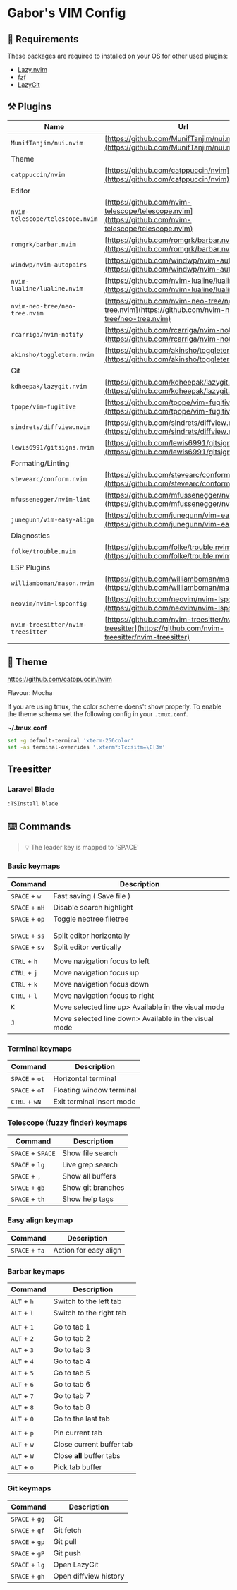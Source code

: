 # Gabor's VIM Config

## 🚀 Requirements

These packages are required to installed on your OS for other used plugins:
- [Lazy.nvim](https://github.com/folke/lazy.nvim)
- [fzf](https://github.com/junegunn/fzf?tab=readme-ov-file#installation)
- [LazyGit](https://github.com/jesseduffield/lazygit)

## ⚒️ Plugins

| Name                                    | Url                                                                                                              |
| --------------------------------------- | ---------------------------------------------------------------------------------------------------------------- |
| `MunifTanjim/nui.nvim`                  | [https://github.com/MunifTanjim/nui.nvim](https://github.com/MunifTanjim/nui.nvim)                               |
| Theme                                   |                                                                                                                  |
| `catppuccin/nvim`                       | [https://github.com/catppuccin/nvim](https://github.com/catppuccin/nvim)                                         |
| Editor                                  |                                                                                                                  |
| `nvim-telescope/telescope.nvim`         | [https://github.com/nvim-telescope/telescope.nvim](https://github.com/nvim-telescope/telescope.nvim)             |
| `romgrk/barbar.nvim`                    | [https://github.com/romgrk/barbar.nvim](https://github.com/romgrk/barbar.nvim)                                   |
| `windwp/nvim-autopairs`                 | [https://github.com/windwp/nvim-autopairs](https://github.com/windwp/nvim-autopairs)                             |
| `nvim-lualine/lualine.nvim`             | [https://github.com/nvim-lualine/lualine.nvim](https://github.com/nvim-lualine/lualine.nvim)                     |
| `nvim-neo-tree/neo-tree.nvim`           | [https://github.com/nvim-neo-tree/neo-tree.nvim](https://github.com/nvim-neo-tree/neo-tree.nvim)                 |
| `rcarriga/nvim-notify`                  | [https://github.com/rcarriga/nvim-notify](https://github.com/rcarriga/nvim-notify)                               |
| `akinsho/toggleterm.nvim`               | [https://github.com/akinsho/toggleterm.nvim](https://github.com/akinsho/toggleterm.nvim)                         |
| Git                                     |                                                                                                                  |
| `kdheepak/lazygit.nvim`                 | [https://github.com/kdheepak/lazygit.nvim](https://github.com/kdheepak/lazygit.nvim)                             |
| `tpope/vim-fugitive`                    | [https://github.com/tpope/vim-fugitive](https://github.com/tpope/vim-fugitive)                                   |
| `sindrets/diffview.nvim`                | [https://github.com/sindrets/diffview.nvim](https://github.com/sindrets/diffview.nvim)                           |
| `lewis6991/gitsigns.nvim`               | [https://github.com/lewis6991/gitsigns.nvim](https://github.com/lewis6991/gitsigns.nvim)                         |
| Formating/Linting                       |                                                                                                                  |
| `stevearc/conform.nvim`                 | [https://github.com/stevearc/conform.nvim](https://github.com/stevearc/conform.nvim)                             |
| `mfussenegger/nvim-lint`                | [https://github.com/mfussenegger/nvim-lint](https://github.com/mfussenegger/nvim-lint)                           |
| `junegunn/vim-easy-align`               | [https://github.com/junegunn/vim-easy-align](https://github.com/junegunn/vim-easy-align)                         |
| Diagnostics                             |                                                                                                                  |
| `folke/trouble.nvim`                    | [https://github.com/folke/trouble.nvim](https://github.com/folke/trouble.nvim)                                   |
| LSP Plugins                             |                                                                                                                  |
| `williamboman/mason.nvim`               | [https://github.com/williamboman/mason.nvim](https://github.com/williamboman/mason.nvim)                         |
| `neovim/nvim-lspconfig`                 | [https://github.com/neovim/nvim-lspconfig](https://github.com/neovim/nvim-lspconfig)                             |
| `nvim-treesitter/nvim-treesitter`       | [https://github.com/nvim-treesitter/nvim-treesitter](https://github.com/nvim-treesitter/nvim-treesitter)         |


## 🌙 Theme

https://github.com/catppuccin/nvim

Flavour: Mocha

If you are using tmux, the color scheme doens't show properly.
To enable the theme schema set the following config in your `.tmux.conf`.

**~/.tmux.conf**
```bash
set -g default-terminal 'xterm-256color'
set -as terminal-overrides ',xterm*:Tc:sitm=\E[3m'
```

## Treesitter

### Laravel Blade

```sh
:TSInstall blade
```

## ⌨️ Commands

> 💡 The leader key is mapped to 'SPACE'


### Basic keymaps

| Command             | Description                                              |
| ------------------- | -------------------------------------------------------- |
| `SPACE` + `w`       | Fast saving ( Save file )                                |
| `SPACE` + `nH`      | Disable search highlight                                 |
| `SPACE` + `op`      | Toggle neotree filetree                                  |
|                     |                                                          |
|                     |                                                          |
| `SPACE` + `ss`      | Split editor horizontally                                |
| `SPACE` + `sv`      | Split editor vertically                                  |
|                     |                                                          |
| `CTRL` + `h`        | Move navigation focus to left                            |
| `CTRL` + `j`        | Move navigation focus up                                 |
| `CTRL` + `k`        | Move navigation focus down                               |
| `CTRL` + `l`        | Move navigation focus to right                           |
| `K`                 | Move selected line up\> Available in the visual mode     |
| `J`                 | Move selected line down\> Available in the visual mode   |

### Terminal keymaps

| Command             | Description                                              |
| ------------------- | -------------------------------------------------------- |
| `SPACE` + `ot`      | Horizontal terminal                                      |
| `SPACE` + `oT`      | Floating window terminal                                 |
| `CTRL` + `wN`       | Exit terminal insert mode                                |

### Telescope (fuzzy finder) keymaps

| Command             | Description                                              |
| ------------------- | -------------------------------------------------------- |
| `SPACE` + `SPACE`   | Show file search                                         |
| `SPACE` + `lg`      | Live grep search                                         |
| `SPACE` + `,`       | Show all buffers                                         |
| `SPACE` + `gb`      | Show git branches                                        |
| `SPACE` + `th`      | Show help tags                                           |


### Easy align keymap

| Command             | Description                                              |
| ------------------- | -------------------------------------------------------- |
| `SPACE` + `fa`      | Action for easy align                                    |


### Barbar keymaps

| Command             | Description                                              |
| ------------------- | -------------------------------------------------------- |
| `ALT` + `h`         | Switch to the left tab                                   |
| `ALT` + `l`         | Switch to the right tab                                  |
|                     |                                                          |
| `ALT` + `1`         | Go to tab 1                                              |
| `ALT` + `2`         | Go to tab 2                                              |
| `ALT` + `3`         | Go to tab 3                                              |
| `ALT` + `4`         | Go to tab 4                                              |
| `ALT` + `5`         | Go to tab 5                                              |
| `ALT` + `6`         | Go to tab 6                                              |
| `ALT` + `7`         | Go to tab 7                                              |
| `ALT` + `8`         | Go to tab 8                                              |
| `ALT` + `0`         | Go to the last tab                                       |
|                     |                                                          |
| `ALT` + `p`         | Pin current tab                                          |
| `ALT` + `w`         | Close current buffer tab                                 |
| `ALT` + `W`         | Close **all** buffer tabs                                |
| `ALT` + `o`         | Pick tab buffer                                          |


### Git keymaps

| Command             | Description                                              |
| ------------------- | -------------------------------------------------------- |
| `SPACE` + `gg`      | Git                                                      |
| `SPACE` + `gf`      | Git fetch                                                |
| `SPACE` + `gp`      | Git pull                                                 |
| `SPACE` + `gP`      | Git push                                                 |
| `SPACE` + `lg`      | Open LazyGit                                             |
| `SPACE` + `gh`      | Open diffview history                                    |
